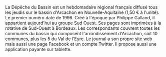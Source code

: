 
La Dépêche du Bassin est un hebdomadaire régional français diffusé tous les jeudis sur le bassin d'Arcachon en Nouvelle-Aquitaine (1,50 € à l'unité). Le premier numéro date de 1996. Créé à l'époque par Philippe Galland, il appartient aujourd'hui au groupe Sud Ouest. Ses pages sont imprimées à la rotative de Sud-Ouest à Bordeaux. 
Les correspondants couvrent toutes les communes du bassin qui composent l'arrondissement d'Arcachon, soit 10 communes, plus les 5 du Val de l'Eyre. 
Le journal a son propre site web mais aussi une page Facebook et un compte Twitter. Il propose aussi une application payante sur tablette.
